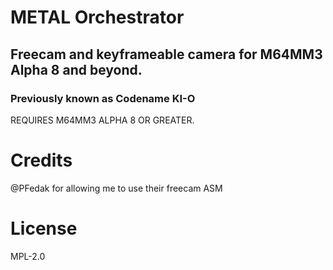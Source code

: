 # METAL Orchestrator

## Freecam and keyframeable camera for M64MM3 Alpha 8 and beyond.

### Previously known as Codename KI-O

REQUIRES M64MM3 ALPHA 8 OR GREATER.

# Credits

@PFedak for allowing me to use their freecam ASM

# License

MPL-2.0
